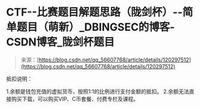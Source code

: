 <!--yml
category: 未分类
date: 2022-04-26 14:22:18
-->

# CTF--比赛题目解题思路（陇剑杯）--简单题目（萌新）_DBINGSEC的博客-CSDN博客_陇剑杯题目

> 来源：[https://blog.csdn.net/qq_56607768/article/details/120297512](https://blog.csdn.net/qq_56607768/article/details/120297512)

抵扣说明：

1.余额是钱包充值的虚拟货币，按照1:1的比例进行支付金额的抵扣。
2.余额无法直接购买下载，可以购买VIP、C币套餐、付费专栏及课程。